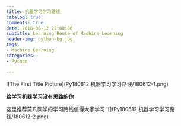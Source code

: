 ```yaml
---
title: 机器学习学习路线
catalog: true
comments: true
date: 2018-06-12 22:00:00
subtitle: Learning Route of Machine Learning
header-img: python-bg.jpg
tags:
- Machine Learning
categories:
- Python

---
```



![The First Title Picture](Py180612 机器学习学习路线/180612-1.png)

<!-- more -->

**给学习机器学习没有思路的你**

这里推荐莫凡同学的学习路线值得大家学习
![](Py180612 机器学习学习路线/180612-2.png)




​      





